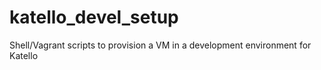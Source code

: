 katello_devel_setup
===================

Shell/Vagrant scripts to provision a VM in a development environment for Katello 
